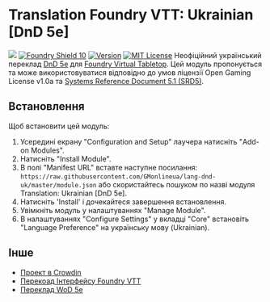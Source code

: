 # Translation Foundry VTT: Ukrainian [DnD 5e]
![](https://github.com/foundryvtt/dnd5e/blob/v10-dev/media/repo-dnd5e.jpg?raw=true)
[![Foundry Shield 10]][Foundry URL]
[![Version]][Version URL]
[![MIT License]][MIT URL]
Неофіційний український переклад [DnD 5e](https://github.com/foundryvtt/dnd5e) для [Foundry Virtual Tabletop](http://foundryvtt.com). Цей модуль пропонується та може використовуватися відповідно до умов ліцензії Open Gaming License v1.0a та [Systems Reference Document 5.1 (SRD5)](http://media.wizards.com/2016/downloads/DND/SRD-OGL_V5.1.pdf).

## Встановлення
Щоб встановити цей модуль:
1.  Усередині екрану "Configuration and Setup" лаучера натисніть "Add-on Modules".
2.  Натисніть "Install Module".
3.  В полі "Manifest URL" вставте наступне посилання: `https://raw.githubusercontent.com/GMonlineua/lang-dnd-uk/master/module.json` або скористайтесь пошуком по назві модуля Translation: Ukrainian [DnD 5e].
4.  Натисніть 'Install' і дочекайтеся завершення встановлення.
5.  Увімкніть модуль у налаштуваннях "Manage Module".
6. В налаштуваннях "Configure Settings" у вкладці "Core" встановіть "Language Preference" на українську мову (Ukrainian).

## Інше
 - [Проект в Crowdin](https://crowdin.com/project/dndua)
 - [Перекоад Інтерфейсу Foundry VTT](https://github.com/roleplaysolovinoiu/Foundryvtt-ua)
 - [Переклад WoD 5e](https://github.com/InqShanila/vtm5e-ukrainian)

[Foundry Shield 10]: https://img.shields.io/badge/Foundry-10-informational?style=flat-square
[Foundry URL]: https://foundryvtt.com

[Version]: https://img.shields.io/badge/Version-1.0.0-orange?style=flat-square
[Version URL]: https://foundryvtt.com

[MIT License]: https://img.shields.io/badge/License-MIT-green?style=flat-square
[MIT URL]: https://github.com/InqShanila/vtm5e-ukrainian/blob/main/LICENSE.md
